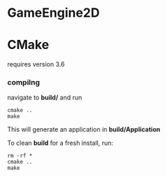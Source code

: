 # GameEngine2D #

# CMake #
requires version 3.6

### compilng ###
navigate to **build/** and run 
```
cmake ..
make
```

This will generate an application in **build/Application**

To clean **build** for a fresh install, run: 
```
rm -rf * 
cmake ..
make
```